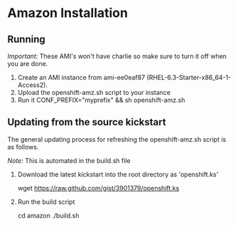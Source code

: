 Amazon Installation
==================

Running
-------
*Important:* These AMI's won't have charlie so make sure to turn it off when you are done.

1. Create an AMI instance from ami-ee0eaf87 (RHEL-6.3-Starter-x86_64-1-Access2).
2. Upload the openshift-amz.sh script to your instance
3. Run it
    CONF_PREFIX="myprefix" && sh openshift-amz.sh


Updating from the source kickstart
----------------------------------

The general updating process for refreshing the openshift-amz.sh script
is as follows.

*Note:* This is automated in the build.sh file

1. Download the latest kickstart into the root directory as
   'openshift.ks'

    wget https://raw.github.com/gist/3901379/openshift.ks

2. Run the build script

    cd amazon
    ./build.sh
